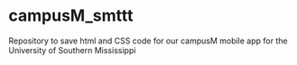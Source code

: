 # campusM_smttt

Repository to save html and CSS code for our campusM mobile app for the University of Southern Mississippi
